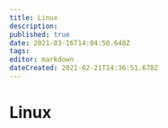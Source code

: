 ```yaml
---
title: Linux
description: 
published: true
date: 2021-03-16T14:04:50.648Z
tags: 
editor: markdown
dateCreated: 2021-02-21T14:36:51.678Z
---
```


# Linux